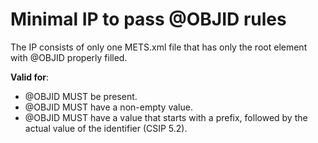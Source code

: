 # Minimal IP to pass @OBJID rules

The IP consists of only one METS.xml file that has only the root <mets> element with @OBJID properly filled.

**Valid for**:
 * @OBJID MUST be present.
 * @OBJID MUST have a non-empty value.
 * @OBJID MUST have a value that starts with a prefix, followed by the actual value of the identifier (CSIP 5.2).
